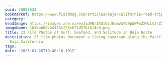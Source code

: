 ```yaml
---
uuid: 20057633
bookmarkOf: https://www.fieldmag.com/articles/baja-california-road-trip-photography-mexico
category:
headImage: https://images.are.na/eyJidWNrZXQiOiJhcmVuYV9pbWFnZXMiLCJrZXkiOiIyMDA1NzYzMy9vcmlnaW5hbF8xNjFiYTYwMGMyNDE1M2MyMjVjNjcxZDU3YjE2MTRjMC5wbmciLCJlZGl0cyI6eyJyZXNpemUiOnsid2lkdGgiOjEyMDAsImhlaWdodCI6MTIwMCwiZml0IjoiaW5zaWRlIiwid2l0aG91dEVubGFyZ2VtZW50Ijp0cnVlfSwid2VicCI6eyJxdWFsaXR5Ijo5MH0sImpwZWciOnsicXVhbGl0eSI6OTB9LCJyb3RhdGUiOm51bGx9fQ==?bc=0
imageName: 161ba600c24153c225c671d57b1614c0.png
title: 23 Film Photos of Surf, Seafood, and Solitude in Baja Norte
description: 23 film photos document a living daydream along the Pacific coast of
  Baja California
tags:
date: '2023-01-26T19:48:18.191Z'
---
```


